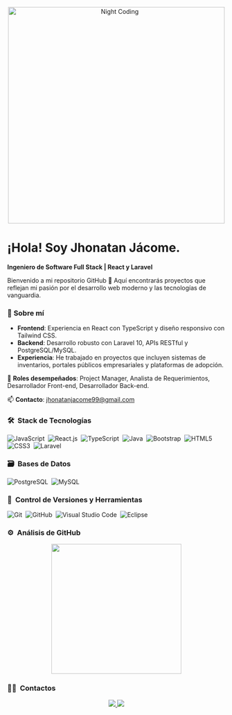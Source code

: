<p align="center">
  <img src="https://giffiles.alphacoders.com/220/220764.gif" alt="Night Coding" width="500" />
</p>

<h1 align="left">¡Hola! Soy Jhonatan Jácome.</h2>

**Ingeniero de Software Full Stack | React y Laravel**  

Bienvenido a mi repositorio GitHub 🚀 Aquí encontrarás proyectos que reflejan mi pasión por el desarrollo web moderno y las tecnologías de vanguardia.  

### 🌟 **Sobre mí**  
- **Frontend**: Experiencia en React con TypeScript y diseño responsivo con Tailwind CSS.  
- **Backend**: Desarrollo robusto con Laravel 10, APIs RESTful y PostgreSQL/MySQL.  
- **Experiencia**: He trabajado en proyectos que incluyen sistemas de inventarios, portales públicos empresariales y plataformas de adopción.  

📝 **Roles desempeñados**: Project Manager, Analista de Requerimientos, Desarrollador Front-end, Desarrollador Back-end.  

📫 **Contacto**: jhonatanjacome99@gmail.com  

### 🛠 &nbsp;Stack de Tecnologías  
![JavaScript](https://img.shields.io/badge/javascript-%23323330.svg?style=for-the-badge&logo=javascript&logoColor=%23F7DF1E)&nbsp;
![React.js](https://img.shields.io/badge/reactjs-%2361DAFB.svg?style=for-the-badge&logo=react&logoColor=black)&nbsp;
![TypeScript](https://img.shields.io/badge/typescript-%23007ACC.svg?style=for-the-badge&logo=typescript&logoColor=white)&nbsp;
![Java](https://img.shields.io/badge/java-%23ED8B00.svg?style=for-the-badge&logo=java&logoColor=white)&nbsp;
![Bootstrap](https://img.shields.io/badge/bootstrap-%23563D7C.svg?style=for-the-badge&logo=bootstrap&logoColor=white)&nbsp;
![HTML5](https://img.shields.io/badge/html5-%23E34F26.svg?style=for-the-badge&logo=html5&logoColor=white)&nbsp;
![CSS3](https://img.shields.io/badge/css3-%231572B6.svg?style=for-the-badge&logo=css3&logoColor=white)&nbsp;
![Laravel](https://img.shields.io/badge/Laravel-v10-FF2D20?style=for-the-badge&logo=laravel&logoColor=white)&nbsp;

### 🗃 &nbsp;Bases de Datos  
![PostgreSQL](https://img.shields.io/badge/postgresql-%23316192.svg?style=for-the-badge&logo=postgresql&logoColor=white)&nbsp;
![MySQL](https://img.shields.io/badge/mysql-%2300f.svg?style=for-the-badge&logo=mysql&logoColor=white)&nbsp;

### 🧰 &nbsp;Control de Versiones y Herramientas  
![Git](https://img.shields.io/badge/git-%23F05033.svg?style=for-the-badge&logo=git&logoColor=white)&nbsp;
![GitHub](https://img.shields.io/badge/github-%23121011.svg?style=for-the-badge&logo=github&logoColor=white)&nbsp;
![Visual Studio Code](https://img.shields.io/badge/Visual%20Studio%20Code-0078d7.svg?style=for-the-badge&logo=visual-studio-code&logoColor=white)&nbsp;
![Eclipse](https://img.shields.io/badge/eclipse-%232C2255.svg?style=for-the-badge&logo=eclipse&logoColor=white)&nbsp;

### ⚙️ &nbsp;Análisis de GitHub  
<p align="center">
  <a href="https://github.com/Jhonatanjacome07"> 
    <img height="300em" src="https://github-readme-stats.vercel.app/api/top-langs/?username=Jhonatanjacome07&theme=radical" />
  </a>
</p>

### 🤝🏻 &nbsp;Contactos  
<p align="center">
  <a href="https://www.linkedin.com/in/jhonatan-steven-jacome-/" target="_blank">
    <img src="https://img.shields.io/badge/-LinkedIn-0077B5?style=for-the-badge&logo=linkedin&logoColor=white" />
  </a>
  <a href="mailto:jhonatanjacome99@gmail.com" target="_blank">
    <img src="https://img.shields.io/badge/-Gmail-D14836?style=for-the-badge&logo=gmail&logoColor=white" />
  </a>
 </p>




